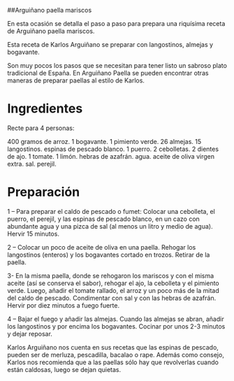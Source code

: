 ##Arguiñano paella mariscos

En esta ocasión se detalla el paso a paso para prepara una riquísima receta de Arguiñano paella mariscos.

Esta receta de Karlos Arguiñano se preparar con langostinos, almejas y bogavante.

Son muy pocos los pasos que se necesitan para tener listo un sabroso plato tradicional de España. En Arguiñano Paella se pueden encontrar otras maneras de preparar paellas al estilo de Karlos.

# Ingredientes

Recte para 4 personas:

400 gramos de arroz.
1 bogavante.
1 pimiento verde.
26 almejas.
15 langostinos.
espinas de pescado blanco.
1 puerro.
2 cebolletas.
2 dientes de ajo.
1 tomate.
1 limón.
hebras de azafrán.
agua.
aceite de oliva virgen extra.
sal.
perejil.

# Preparación

1 – Para preparar el caldo de pescado o fumet: Colocar una cebolleta, el puerro, el perejil, y las espinas de pescado blanco, en un cazo con abundante agua y una pizca de sal (al menos un litro y medio de agua). Hervir 15 minutos.

2 –  Colocar un poco de aceite de oliva en una paella. Rehogar los langostinos (enteros) y los bogavantes cortado en trozos. Retirar de la paella.

3- En la misma paella, donde se rehogaron los mariscos y con el misma aceite (así se conserva el sabor), rehogar el ajo, la cebolleta y el pimiento verde. Luego, añadir el tomate rallado, el arroz y un poco más de la mitad del caldo de pescado. Condimentar con sal y con las hebras de azafrán. Hervir por diez minutos a fuego fuerte.

4 – Bajar el fuego y añadir las almejas. Cuando las almejas se abran, añadir los langostinos y por encima los bogavantes. Cocinar por unos 2-3 minutos y dejar reposar.

Karlos Arguiñano nos cuenta en sus recetas que las espinas de pescado, pueden ser de merluza, pescadilla, bacalao o rape. Además como consejo, Karlos nos recomienda que a las paellas sólo hay que revolverlas cuando están caldosas, luego se dejan quietas.